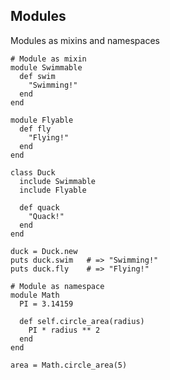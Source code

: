 <!-- METADATA
{
  "title": "Crystal Modules",
  "tags": [
    "crystal",
    "modules",
    "mixins"
  ],
  "language": "crystal"
}
-->

## Modules
Modules as mixins and namespaces
```crystal
# Module as mixin
module Swimmable
  def swim
    "Swimming!"
  end
end

module Flyable
  def fly
    "Flying!"
  end
end

class Duck
  include Swimmable
  include Flyable

  def quack
    "Quack!"
  end
end

duck = Duck.new
puts duck.swim   # => "Swimming!"
puts duck.fly    # => "Flying!"

# Module as namespace
module Math
  PI = 3.14159

  def self.circle_area(radius)
    PI * radius ** 2
  end
end

area = Math.circle_area(5)
```
